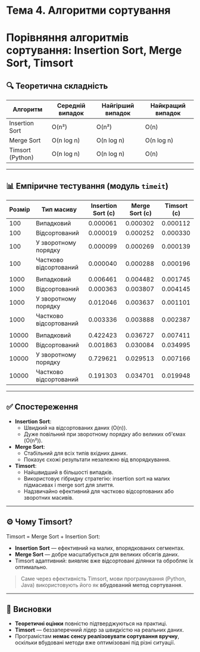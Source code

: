 # Тема 4. Алгоритми сортування

# Порівняння алгоритмів сортування: Insertion Sort, Merge Sort, Timsort

## 🔍 Теоретична складність

| Алгоритм         | Середній випадок | Найгірший випадок | Найкращий випадок |
| ---------------- | ---------------- | ----------------- | ----------------- |
| Insertion Sort   | O(n²)            | O(n²)             | O(n)              |
| Merge Sort       | O(n log n)       | O(n log n)        | O(n log n)        |
| Timsort (Python) | O(n log n)       | O(n log n)        | O(n)              |

---

## 📊 Емпіричне тестування (модуль `timeit`)

| Розмір | Тип масиву             | Insertion Sort (с) | Merge Sort (с) | Timsort (с) |
| ------ | ---------------------- | ------------------ | -------------- | ----------- |
| 100    | Випадковий             | 0.000061           | 0.000302       | 0.000112    |
| 100    | Відсортований          | 0.000019           | 0.000252       | 0.000330    |
| 100    | У зворотному порядку   | 0.000099           | 0.000269       | 0.000139    |
| 100    | Частково відсортований | 0.000040           | 0.000288       | 0.000196    |
| |
| 1000   | Випадковий             | 0.006461           | 0.004482       | 0.001745    |
| 1000   | Відсортований          | 0.000363           | 0.003807       | 0.004145    |
| 1000   | У зворотному порядку   | 0.012046           | 0.003637       | 0.001101    |
| 1000   | Частково відсортований | 0.003336           | 0.003888       | 0.002387    |
| |
| 10000  | Випадковий             | 0.422423           | 0.036727       | 0.007411    |
| 10000  | Відсортований          | 0.001863           | 0.030084       | 0.034995    |
| 10000  | У зворотному порядку   | 0.729621           | 0.029513       | 0.007166    |
| 10000  | Частково відсортований | 0.191303           | 0.034701       | 0.019948    |

---

## ✅ Спостереження

- **Insertion Sort**:
  - Швидкий на відсортованих даних (O(n)).
  - Дуже повільний при зворотному порядку або великих об'ємах (O(n²)).
- **Merge Sort**:
  - Стабільний для всіх типів вхідних даних.
  - Показує схожі результати незалежно від впорядкування.
- **Timsort**:
  - Найшвидший в більшості випадків.
  - Використовує гібридну стратегію: insertion sort на малих підмасивах і merge sort для злиття.
  - Надзвичайно ефективний для частково відсортованих або зворотних масивів.

---

## ⚙️ Чому Timsort?

Timsort = Merge Sort + Insertion Sort:

- **Insertion Sort** — ефективний на малих, впорядкованих сегментах.
- **Merge Sort** — добре масштабується для великих обсягів даних.
- Timsort адаптивний: виявляє вже відсортовані ділянки та обробляє їх оптимально.

> Саме через ефективність Timsort, мови програмування (Python, Java) використовують його як **вбудований метод сортування**.

---

## 🧠 Висновки

- **Теоретичні оцінки** повністю підтверджуються на практиці.
- **Timsort** — беззаперечний лідер за швидкістю на реальних даних.
- Програмістам **немає сенсу реалізовувати сортування вручну**, оскільки вбудовані методи вже оптимізовані під різні ситуації.
